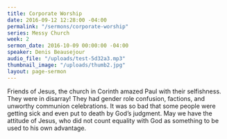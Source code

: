 ```yaml
---
title: Corporate Worship
date: 2016-09-12 12:28:00 -04:00
permalink: "/sermons/corporate-worship"
series: Messy Church
week: 2
sermon_date: 2016-10-09 00:00:00 -04:00
speaker: Denis Beausejour
audio_file: "/uploads/test-5d32a3.mp3"
thumbnail_image: "/uploads/thumb2.jpg"
layout: page-sermon
---
```


Friends of Jesus, the church in Corinth amazed Paul with their selfishness. They were in disarray!
They had gender role confusion, factions, and unworthy communion celebrations. It was so bad that some people were getting sick and even put to death by God’s judgment. May we have the attitude of Jesus, who did not count equality with God as something to be used to his own advantage.